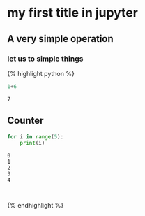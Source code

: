 
# my first title in jupyter

## A very simple operation

### let us to simple things


{% highlight python %}

```python
1+6
```




    7



## Counter


```python
for i in range(5):
    print(i)
```

    0
    1
    2
    3
    4
    


```python

```


```python

```
{% endhighlight %}